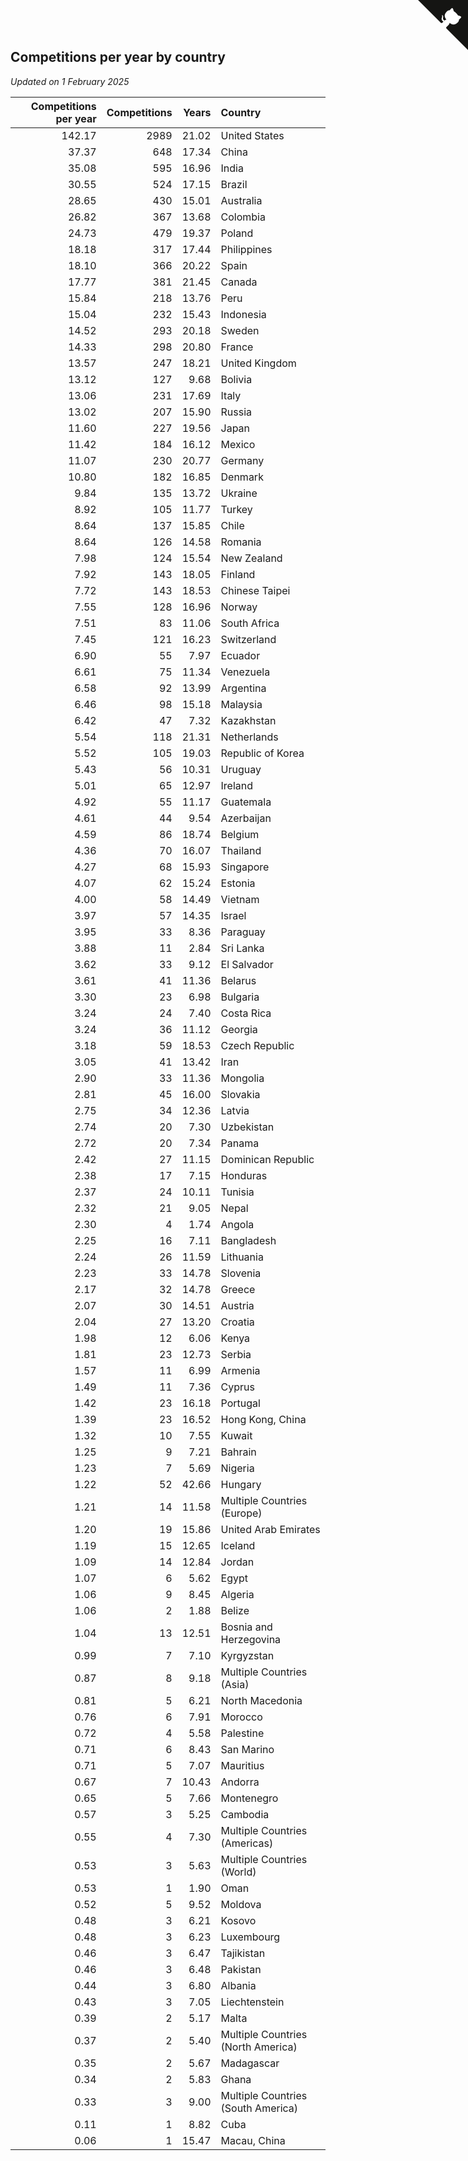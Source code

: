 ## Competitions per year by country

*Updated on  1 February 2025*

| Competitions per year | Competitions | Years | Country |
| ---: | ---: | ---: | :--- |
| 142.17 | 2989 | 21.02 | United States |
| 37.37 | 648 | 17.34 | China |
| 35.08 | 595 | 16.96 | India |
| 30.55 | 524 | 17.15 | Brazil |
| 28.65 | 430 | 15.01 | Australia |
| 26.82 | 367 | 13.68 | Colombia |
| 24.73 | 479 | 19.37 | Poland |
| 18.18 | 317 | 17.44 | Philippines |
| 18.10 | 366 | 20.22 | Spain |
| 17.77 | 381 | 21.45 | Canada |
| 15.84 | 218 | 13.76 | Peru |
| 15.04 | 232 | 15.43 | Indonesia |
| 14.52 | 293 | 20.18 | Sweden |
| 14.33 | 298 | 20.80 | France |
| 13.57 | 247 | 18.21 | United Kingdom |
| 13.12 | 127 | 9.68 | Bolivia |
| 13.06 | 231 | 17.69 | Italy |
| 13.02 | 207 | 15.90 | Russia |
| 11.60 | 227 | 19.56 | Japan |
| 11.42 | 184 | 16.12 | Mexico |
| 11.07 | 230 | 20.77 | Germany |
| 10.80 | 182 | 16.85 | Denmark |
| 9.84 | 135 | 13.72 | Ukraine |
| 8.92 | 105 | 11.77 | Turkey |
| 8.64 | 137 | 15.85 | Chile |
| 8.64 | 126 | 14.58 | Romania |
| 7.98 | 124 | 15.54 | New Zealand |
| 7.92 | 143 | 18.05 | Finland |
| 7.72 | 143 | 18.53 | Chinese Taipei |
| 7.55 | 128 | 16.96 | Norway |
| 7.51 | 83 | 11.06 | South Africa |
| 7.45 | 121 | 16.23 | Switzerland |
| 6.90 | 55 | 7.97 | Ecuador |
| 6.61 | 75 | 11.34 | Venezuela |
| 6.58 | 92 | 13.99 | Argentina |
| 6.46 | 98 | 15.18 | Malaysia |
| 6.42 | 47 | 7.32 | Kazakhstan |
| 5.54 | 118 | 21.31 | Netherlands |
| 5.52 | 105 | 19.03 | Republic of Korea |
| 5.43 | 56 | 10.31 | Uruguay |
| 5.01 | 65 | 12.97 | Ireland |
| 4.92 | 55 | 11.17 | Guatemala |
| 4.61 | 44 | 9.54 | Azerbaijan |
| 4.59 | 86 | 18.74 | Belgium |
| 4.36 | 70 | 16.07 | Thailand |
| 4.27 | 68 | 15.93 | Singapore |
| 4.07 | 62 | 15.24 | Estonia |
| 4.00 | 58 | 14.49 | Vietnam |
| 3.97 | 57 | 14.35 | Israel |
| 3.95 | 33 | 8.36 | Paraguay |
| 3.88 | 11 | 2.84 | Sri Lanka |
| 3.62 | 33 | 9.12 | El Salvador |
| 3.61 | 41 | 11.36 | Belarus |
| 3.30 | 23 | 6.98 | Bulgaria |
| 3.24 | 24 | 7.40 | Costa Rica |
| 3.24 | 36 | 11.12 | Georgia |
| 3.18 | 59 | 18.53 | Czech Republic |
| 3.05 | 41 | 13.42 | Iran |
| 2.90 | 33 | 11.36 | Mongolia |
| 2.81 | 45 | 16.00 | Slovakia |
| 2.75 | 34 | 12.36 | Latvia |
| 2.74 | 20 | 7.30 | Uzbekistan |
| 2.72 | 20 | 7.34 | Panama |
| 2.42 | 27 | 11.15 | Dominican Republic |
| 2.38 | 17 | 7.15 | Honduras |
| 2.37 | 24 | 10.11 | Tunisia |
| 2.32 | 21 | 9.05 | Nepal |
| 2.30 | 4 | 1.74 | Angola |
| 2.25 | 16 | 7.11 | Bangladesh |
| 2.24 | 26 | 11.59 | Lithuania |
| 2.23 | 33 | 14.78 | Slovenia |
| 2.17 | 32 | 14.78 | Greece |
| 2.07 | 30 | 14.51 | Austria |
| 2.04 | 27 | 13.20 | Croatia |
| 1.98 | 12 | 6.06 | Kenya |
| 1.81 | 23 | 12.73 | Serbia |
| 1.57 | 11 | 6.99 | Armenia |
| 1.49 | 11 | 7.36 | Cyprus |
| 1.42 | 23 | 16.18 | Portugal |
| 1.39 | 23 | 16.52 | Hong Kong, China |
| 1.32 | 10 | 7.55 | Kuwait |
| 1.25 | 9 | 7.21 | Bahrain |
| 1.23 | 7 | 5.69 | Nigeria |
| 1.22 | 52 | 42.66 | Hungary |
| 1.21 | 14 | 11.58 | Multiple Countries (Europe) |
| 1.20 | 19 | 15.86 | United Arab Emirates |
| 1.19 | 15 | 12.65 | Iceland |
| 1.09 | 14 | 12.84 | Jordan |
| 1.07 | 6 | 5.62 | Egypt |
| 1.06 | 9 | 8.45 | Algeria |
| 1.06 | 2 | 1.88 | Belize |
| 1.04 | 13 | 12.51 | Bosnia and Herzegovina |
| 0.99 | 7 | 7.10 | Kyrgyzstan |
| 0.87 | 8 | 9.18 | Multiple Countries (Asia) |
| 0.81 | 5 | 6.21 | North Macedonia |
| 0.76 | 6 | 7.91 | Morocco |
| 0.72 | 4 | 5.58 | Palestine |
| 0.71 | 6 | 8.43 | San Marino |
| 0.71 | 5 | 7.07 | Mauritius |
| 0.67 | 7 | 10.43 | Andorra |
| 0.65 | 5 | 7.66 | Montenegro |
| 0.57 | 3 | 5.25 | Cambodia |
| 0.55 | 4 | 7.30 | Multiple Countries (Americas) |
| 0.53 | 3 | 5.63 | Multiple Countries (World) |
| 0.53 | 1 | 1.90 | Oman |
| 0.52 | 5 | 9.52 | Moldova |
| 0.48 | 3 | 6.21 | Kosovo |
| 0.48 | 3 | 6.23 | Luxembourg |
| 0.46 | 3 | 6.47 | Tajikistan |
| 0.46 | 3 | 6.48 | Pakistan |
| 0.44 | 3 | 6.80 | Albania |
| 0.43 | 3 | 7.05 | Liechtenstein |
| 0.39 | 2 | 5.17 | Malta |
| 0.37 | 2 | 5.40 | Multiple Countries (North America) |
| 0.35 | 2 | 5.67 | Madagascar |
| 0.34 | 2 | 5.83 | Ghana |
| 0.33 | 3 | 9.00 | Multiple Countries (South America) |
| 0.11 | 1 | 8.82 | Cuba |
| 0.06 | 1 | 15.47 | Macau, China |


<a href="https://github.com/jonatanklosko/wca_statistics" class="github-corner" aria-label="View source on Github"><svg width="80" height="80" viewBox="0 0 250 250" style="fill:#151513; color:#fff; position: absolute; top: 0; border: 0; right: 0;" aria-hidden="true"><path d="M0,0 L115,115 L130,115 L142,142 L250,250 L250,0 Z"></path><path d="M128.3,109.0 C113.8,99.7 119.0,89.6 119.0,89.6 C122.0,82.7 120.5,78.6 120.5,78.6 C119.2,72.0 123.4,76.3 123.4,76.3 C127.3,80.9 125.5,87.3 125.5,87.3 C122.9,97.6 130.6,101.9 134.4,103.2" fill="currentColor" style="transform-origin: 130px 106px;" class="octo-arm"></path><path d="M115.0,115.0 C114.9,115.1 118.7,116.5 119.8,115.4 L133.7,101.6 C136.9,99.2 139.9,98.4 142.2,98.6 C133.8,88.0 127.5,74.4 143.8,58.0 C148.5,53.4 154.0,51.2 159.7,51.0 C160.3,49.4 163.2,43.6 171.4,40.1 C171.4,40.1 176.1,42.5 178.8,56.2 C183.1,58.6 187.2,61.8 190.9,65.4 C194.5,69.0 197.7,73.2 200.1,77.6 C213.8,80.2 216.3,84.9 216.3,84.9 C212.7,93.1 206.9,96.0 205.4,96.6 C205.1,102.4 203.0,107.8 198.3,112.5 C181.9,128.9 168.3,122.5 157.7,114.1 C157.9,116.9 156.7,120.9 152.7,124.9 L141.0,136.5 C139.8,137.7 141.6,141.9 141.8,141.8 Z" fill="currentColor" class="octo-body"></path></svg></a><style>.github-corner:hover .octo-arm{animation:octocat-wave 560ms ease-in-out}@keyframes octocat-wave{0%,100%{transform:rotate(0)}20%,60%{transform:rotate(-25deg)}40%,80%{transform:rotate(10deg)}}@media (max-width:500px){.github-corner:hover .octo-arm{animation:none}.github-corner .octo-arm{animation:octocat-wave 560ms ease-in-out}}</style>
